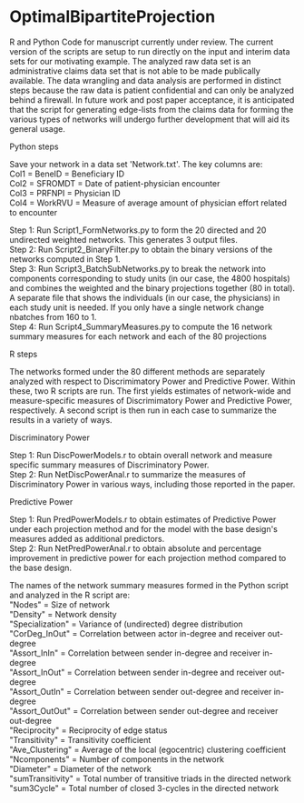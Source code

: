 # OptimalBipartiteProjection
R and Python Code for manuscript currently under review. The current version of the scripts are setup to run directly on the input and interim data sets for our motivating example. The analyzed raw data set is an administrative claims data set that is not able to be made publically available. The data wrangling and data analysis are performed in distinct steps because the raw data is patient confidential and can only be analyzed behind a firewall. In future work and post paper acceptance, it is anticipated that the script for generating edge-lists from the claims data for forming the various types of networks will undergo further development that will aid its general usage. 

Python steps

Save your network in a data set 'Network.txt'. The key columns are: <br/>
 Col1 = BeneID = Beneficiary ID <br/>
 Col2 = SFROMDT = Date of patient-physician encounter <br/>
 Col3 = PRFNPI = Physician ID <br/>
 Col4 = WorkRVU = Measure of average amount of physician effort related to encounter 
 
Step 1: Run Script1_FormNetworks.py to form the 20 directed and 20 undirected weighted networks. This generates 3 output files. <br/>
Step 2: Run Script2_BinaryFilter.py to obtain the binary versions of the networks computed in Step 1. <br/>
Step 3: Run Script3_BatchSubNetworks.py to break the network into components corresponding to study units (in our case, the 4800 hospitals) and combines the weighted and the binary projections together (80 in total). A separate file that shows the individuals (in our case, the physicians) in each study unit is needed. If you only have a single network change nbatches from 160 to 1. <br/>
Step 4: Run Script4_SummaryMeasures.py to compute the 16 network summary measures for each network and each of the 80 projections

R steps

The networks formed under the 80 different methods are separately analyzed with respect to Discrimimatory Power and Predictive Power. Within these, two R scripts are run. The first yields estimates of network-wide and measure-specific measures of Discrimimatory Power and Predictive Power, respectively. A second script is then run in each case to summarize the results in a variety of ways.  

Discriminatory Power

Step 1: Run DiscPowerModels.r to obtain overall network and measure specific summary measures of Discriminatory Power. <br/>
Step 2: Run NetDiscPowerAnal.r to summarize the measures of Discriminatory Power in various ways, including those reported in the paper. <br/>

Predictive Power

Step 1: Run PredPowerModels.r to obtain estimates of Predictive Power under each projection method and for the model with the base design's measures added as additional predictors. <br/>
Step 2: Run NetPredPowerAnal.r to obtain absolute and percentage improvement in predictive power for each projection method compared to the base design. <br/> 

The names of the network summary measures formed in the Python script and analyzed in the R script are: <br/>
"Nodes" = Size of network <br/>
"Density" = Network density <br/>
"Specialization" = Variance of (undirected) degree distribution <br/>
"CorDeg_InOut" = Correlation between actor in-degree and receiver out-degree <br/>
"Assort_InIn" = Correlation between sender in-degree and receiver in-degree <br/>
"Assort_InOut" = Correlation between sender in-degree and receiver out-degree <br/>
"Assort_OutIn" = Correlation between sender out-degree and receiver in-degree <br/>
"Assort_OutOut" = Correlation between sender out-degree and receiver out-degree <br/>
"Reciprocity" = Reciprocity of edge status <br/>
"Transitivity" = Transitivity coefficient <br/>
"Ave_Clustering" = Average of the local (egocentric) clustering coefficient <br/>
"Ncomponents" = Number of components in the network <br/>
"Diameter" = Diameter of the network <br/>
"sumTransitivity" = Total number of transitive triads in the directed network <br/>
"sum3Cycle" = Total number of closed 3-cycles in the directed network
